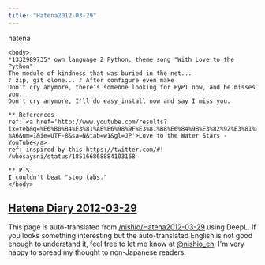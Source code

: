 ```yaml
---
title: "Hatena2012-03-29"
---
```


hatena

```
<body>
*1332989735* own language Z Python, theme song "With Love to the Python"
The module of kindness that was buried in the net...
♪ zip, git clone... ♪ After configure even make
Don't cry anymore, there's someone looking for PyPI now, and he misses you.
Don't cry anymore, I'll do easy_install now and say I miss you.

** References
ref: <a href='http://www.youtube.com/results?ix=teb&q=%E6%B0%B4%E3%81%AE%E6%98%9F%E3%81%B8%E6%84%9B%E3%82%92%E3%81%93%E3%82%81%E3%81 %A6&um=1&ie=UTF-8&sa=N&tab=w1&gl=JP'>Love to the Water Stars - YouTube</a>
ref: inspired by this https://twitter.com/#! /whosaysni/status/185166868884103168

** P.S.
I couldn't beat "stop tabs."
</body>
```


[Hatena Diary 2012-03-29](https://nishiohirokazu.hatenadiary.org/archive/2012/03/29)
---
This page is auto-translated from [/nishio/Hatena2012-03-29](https://scrapbox.io/nishio/Hatena2012-03-29) using DeepL. If you looks something interesting but the auto-translated English is not good enough to understand it, feel free to let me know at [@nishio_en](https://twitter.com/nishio_en). I'm very happy to spread my thought to non-Japanese readers.